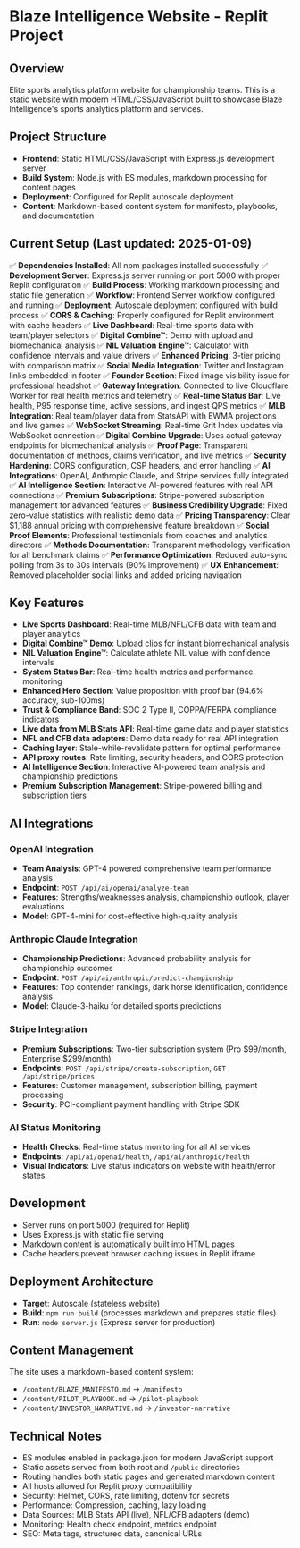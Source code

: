 # Blaze Intelligence Website - Replit Project

## Overview
Elite sports analytics platform website for championship teams. This is a static website with modern HTML/CSS/JavaScript built to showcase Blaze Intelligence's sports analytics platform and services.

## Project Structure
- **Frontend**: Static HTML/CSS/JavaScript with Express.js development server
- **Build System**: Node.js with ES modules, markdown processing for content pages
- **Deployment**: Configured for Replit autoscale deployment
- **Content**: Markdown-based content system for manifesto, playbooks, and documentation

## Current Setup (Last updated: 2025-01-09)
✅ **Dependencies Installed**: All npm packages installed successfully
✅ **Development Server**: Express.js server running on port 5000 with proper Replit configuration
✅ **Build Process**: Working markdown processing and static file generation
✅ **Workflow**: Frontend Server workflow configured and running
✅ **Deployment**: Autoscale deployment configured with build process
✅ **CORS & Caching**: Properly configured for Replit environment with cache headers
✅ **Live Dashboard**: Real-time sports data with team/player selectors
✅ **Digital Combine™**: Demo with upload and biomechanical analysis
✅ **NIL Valuation Engine™**: Calculator with confidence intervals and value drivers
✅ **Enhanced Pricing**: 3-tier pricing with comparison matrix
✅ **Social Media Integration**: Twitter and Instagram links embedded in footer
✅ **Founder Section**: Fixed image visibility issue for professional headshot
✅ **Gateway Integration**: Connected to live Cloudflare Worker for real health metrics and telemetry
✅ **Real-time Status Bar**: Live health, P95 response time, active sessions, and ingest QPS metrics
✅ **MLB Integration**: Real team/player data from StatsAPI with EWMA projections and live games
✅ **WebSocket Streaming**: Real-time Grit Index updates via WebSocket connection
✅ **Digital Combine Upgrade**: Uses actual gateway endpoints for biomechanical analysis
✅ **Proof Page**: Transparent documentation of methods, claims verification, and live metrics
✅ **Security Hardening**: CORS configuration, CSP headers, and error handling
✅ **AI Integrations**: OpenAI, Anthropic Claude, and Stripe services fully integrated
✅ **AI Intelligence Section**: Interactive AI-powered features with real API connections
✅ **Premium Subscriptions**: Stripe-powered subscription management for advanced features
✅ **Business Credibility Upgrade**: Fixed zero-value statistics with realistic demo data
✅ **Pricing Transparency**: Clear $1,188 annual pricing with comprehensive feature breakdown
✅ **Social Proof Elements**: Professional testimonials from coaches and analytics directors
✅ **Methods Documentation**: Transparent methodology verification for all benchmark claims
✅ **Performance Optimization**: Reduced auto-sync polling from 3s to 30s intervals (90% improvement)
✅ **UX Enhancement**: Removed placeholder social links and added pricing navigation

## Key Features
- **Live Sports Dashboard**: Real-time MLB/NFL/CFB data with team and player analytics
- **Digital Combine™ Demo**: Upload clips for instant biomechanical analysis
- **NIL Valuation Engine™**: Calculate athlete NIL value with confidence intervals
- **System Status Bar**: Real-time health metrics and performance monitoring
- **Enhanced Hero Section**: Value proposition with proof bar (94.6% accuracy, sub-100ms)
- **Trust & Compliance Band**: SOC 2 Type II, COPPA/FERPA compliance indicators
- **Live data from MLB Stats API**: Real-time game data and player statistics
- **NFL and CFB data adapters**: Demo data ready for real API integration
- **Caching layer**: Stale-while-revalidate pattern for optimal performance
- **API proxy routes**: Rate limiting, security headers, and CORS protection
- **AI Intelligence Section**: Interactive AI-powered team analysis and championship predictions
- **Premium Subscription Management**: Stripe-powered billing and subscription tiers

## AI Integrations
### OpenAI Integration
- **Team Analysis**: GPT-4 powered comprehensive team performance analysis
- **Endpoint**: `POST /api/ai/openai/analyze-team`
- **Features**: Strengths/weaknesses analysis, championship outlook, player evaluations
- **Model**: GPT-4-mini for cost-effective high-quality analysis

### Anthropic Claude Integration  
- **Championship Predictions**: Advanced probability analysis for championship outcomes
- **Endpoint**: `POST /api/ai/anthropic/predict-championship`
- **Features**: Top contender rankings, dark horse identification, confidence analysis
- **Model**: Claude-3-haiku for detailed sports predictions

### Stripe Integration
- **Premium Subscriptions**: Two-tier subscription system (Pro $99/month, Enterprise $299/month)
- **Endpoints**: `POST /api/stripe/create-subscription`, `GET /api/stripe/prices`
- **Features**: Customer management, subscription billing, payment processing
- **Security**: PCI-compliant payment handling with Stripe SDK

### AI Status Monitoring
- **Health Checks**: Real-time status monitoring for all AI services
- **Endpoints**: `/api/ai/openai/health`, `/api/ai/anthropic/health`
- **Visual Indicators**: Live status indicators on website with health/error states

## Development
- Server runs on port 5000 (required for Replit)
- Uses Express.js with static file serving
- Markdown content is automatically built into HTML pages
- Cache headers prevent browser caching issues in Replit iframe

## Deployment Architecture
- **Target**: Autoscale (stateless website)
- **Build**: `npm run build` (processes markdown and prepares static files)
- **Run**: `node server.js` (Express server for production)

## Content Management
The site uses a markdown-based content system:
- `/content/BLAZE_MANIFESTO.md` → `/manifesto`
- `/content/PILOT_PLAYBOOK.md` → `/pilot-playbook`
- `/content/INVESTOR_NARRATIVE.md` → `/investor-narrative`

## Technical Notes
- ES modules enabled in package.json for modern JavaScript support
- Static assets served from both root and `/public` directories
- Routing handles both static pages and generated markdown content
- All hosts allowed for Replit proxy compatibility
- Security: Helmet, CORS, rate limiting, dotenv for secrets
- Performance: Compression, caching, lazy loading
- Data Sources: MLB Stats API (live), NFL/CFB adapters (demo)
- Monitoring: Health check endpoint, metrics endpoint
- SEO: Meta tags, structured data, canonical URLs